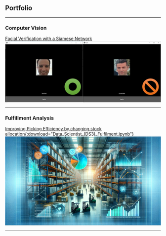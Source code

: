 ## Portfolio

---

### Computer Vision 

[Facial Verification with a Siamese Network](/01_Facial_Verification_page.md)
<img src="images/01_Facial_Verification/SiameseNetwork_Summary_Thumbnail.jpg?raw=true"/>

---

### Fulfillment Analysis

[Improving Picking Efficiency by changing stock allocation](https://github.com/KonstantinosBakalis/Fullfilment_Analysis/blob/918db9dc5285949249a15182cbeb04283aafb76e/Data_Scientist_(DS3)_Fulfilment.ipynb){:download="Data_Scientist_(DS3)_Fulfilment.ipynb"}
<img src="images/02_Fulfilment_Analysis/Fulfillment_analysis_thumbnail.jpg?raw=true" alt="Fulfillment Analysis Thumbnail"/>

---
